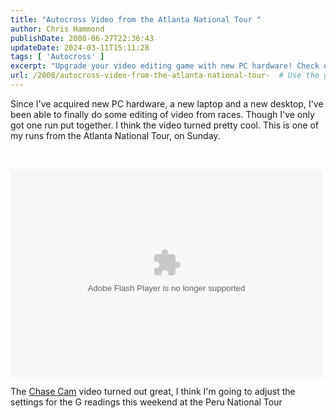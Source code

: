 ```yaml
---
title: "Autocross Video from the Atlanta National Tour "
author: Chris Hammond
publishDate: 2008-06-27T22:36:43
updateDate: 2024-03-11T15:11:28
tags: [ 'Autocross' ]
excerpt: "Upgrade your video editing game with new PC hardware! Check out this cool Chase Cam video from the Atlanta National Tour. More edits coming soon. 🎥 #videoproduction #racing #PCupgrade"
url: /2008/autocross-video-from-the-atlanta-national-tour-  # Use the generated URL with year
---
```

<p>Since I've acquired new PC hardware, a new laptop and a new desktop, I've been able to finally do some editing of video from races. Though I've only got one run put together. I think the video turned pretty cool. This is one of my runs from the Atlanta National Tour, on Sunday.</p> <p>&#160;</p> <object type="application/x-shockwave-flash" width="499" height="333" data="https://www.flickr.com/apps/video/stewart.swf?v=55430" classid="clsid:D27CDB6E-AE6D-11cf-96B8-444553540000"> <param name="flashvars" value="intl_lang=en-us&amp;photo_secret=816c8e7db2&amp;photo_id=2602566884"></param> <param name="movie" value="https://www.flickr.com/apps/video/stewart.swf?v=55430"></param> <param name="bgcolor" value="#000000"></param> <param name="allowFullScreen" value="true"></param><embed type="application/x-shockwave-flash" src="https://www.flickr.com/apps/video/stewart.swf?v=55430" bgcolor="#000000" allowfullscreen="true" flashvars="intl_lang=en-us&amp;photo_secret=816c8e7db2&amp;photo_id=2602566884" height="333" width="499"></embed></object>   <p>The <a href="https://www.chasecam.com">Chase Cam</a> video turned out great, I think I'm going to adjust the settings for the G readings this weekend at the Peru National Tour</p>


